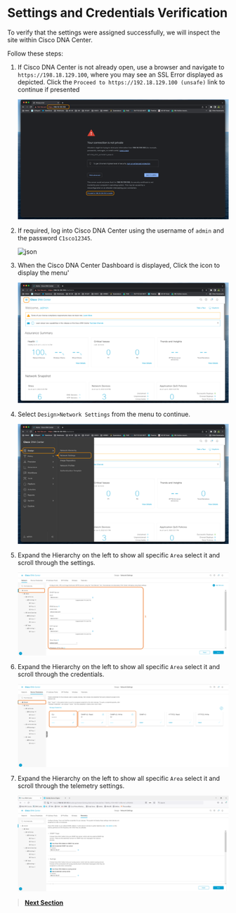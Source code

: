 # Settings and Credentials Verification

To verify that the settings were assigned successfully, we will inspect the site within Cisco DNA Center.

Follow these steps:

1. If Cisco DNA Center is not already open, use a browser and navigate to `https://198.18.129.100`, where you may see an SSL Error displayed as depicted. Click the `Proceed to https://192.18.129.100 (unsafe)` link to continue if presented

   ![json](./images/DNAC-SSLERROR.png?raw=true "Import JSON")

2. If required, log into Cisco DNA Center using the username of `admin` and the password `C1sco12345`.

   ![json](./images/DNAC-Login.png?raw=true "Import JSON")

3. When the Cisco DNA Center Dashboard is displayed, Click the  icon to display the menu'

   ![json](./images/DNAC-Menu.png?raw=true "Import JSON")

4. Select `Design>Network Settings` from the menu to continue.
   
   ![json](./images/DNAC-Menu-Settings.png?raw=true "Import JSON")

5. Expand the Hierarchy on the left to show all specific `Area` select it and scroll through the settings.

   ![json](./images/DNAC-Settings-Verify1.gif?raw=true "Import JSON")

5. Expand the Hierarchy on the left to show all specific `Area` select it and scroll through the credentials.

   ![json](./images/DNAC-Settings-Verify2.gif?raw=true "Import JSON")

5. Expand the Hierarchy on the left to show all specific `Area` select it and scroll through the telemetry settings.

   ![json](./images/DNAC-Settings-Verify3.png?raw=true "Import JSON")

> [**Next Section**](05-summary.md)
